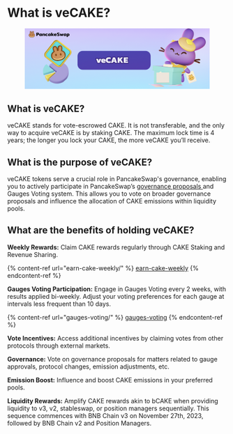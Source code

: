 # What is veCAKE?

<figure><img src="../../.gitbook/assets/image (187).png" alt=""><figcaption></figcaption></figure>

## **What is veCAKE?**

veCAKE stands for vote-escrowed CAKE. It is not transferable, and the only way to acquire veCAKE is by staking CAKE. The maximum lock time is 4 years; the longer you lock your CAKE, the more veCAKE you’ll receive.

## **What is the purpose of veCAKE?**

veCAKE tokens serve a crucial role in PancakeSwap's governance, enabling you to actively participate in PancakeSwap’s [governance proposals ](https://pancakeswap.finance/voting)and Gauges Voting system. This allows you to vote on broader governance proposals and influence the allocation of CAKE emissions within liquidity pools.

## **What are the benefits of holding veCAKE?**

**Weekly Rewards:** Claim CAKE rewards regularly through CAKE Staking and Revenue Sharing.

{% content-ref url="earn-cake-weekly/" %}
[earn-cake-weekly](earn-cake-weekly/)
{% endcontent-ref %}

**Gauges Voting Participation:** Engage in Gauges Voting every 2 weeks, with results applied bi-weekly. Adjust your voting preferences for each gauge at intervals less frequent than 10 days.

{% content-ref url="gauges-voting/" %}
[gauges-voting](gauges-voting/)
{% endcontent-ref %}

**Vote Incentives:** Access additional incentives by claiming votes from other protocols through external markets.

**Governance:** Vote on governance proposals for matters related to gauge approvals, protocol changes, emission adjustments, etc.

**Emission Boost:** Influence and boost CAKE emissions in your preferred pools.

**Liquidity Rewards:** Amplify CAKE rewards akin to bCAKE when providing liquidity to v3, v2, stableswap, or position managers sequentially. This sequence commences with BNB Chain v3 on November 27th, 2023, followed by BNB Chain v2 and Position Managers.
